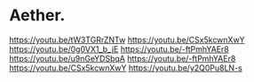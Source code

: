# Aether.
https://youtu.be/tW3TGRrZNTw https://youtu.be/CSx5kcwnXwY https://youtu.be/0g0VX1_b_jE https://youtu.be/-ftPmhYAEr8 https://youtu.be/u9nGeYDSbqA https://youtu.be/-ftPmhYAEr8 https://youtu.be/CSx5kcwnXwY https://youtu.be/y2Q0Pu8LN-s
